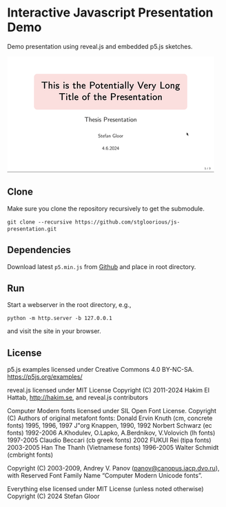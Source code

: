 # Interactive Javascript Presentation Demo
Demo presentation using reveal.js and embedded p5.js sketches.

![Demo GIF](assets/demo.gif)

## Clone
Make sure you clone the repository recursively to get the submodule.
~~~
git clone --recursive https://github.com/stgloorious/js-presentation.git
~~~

## Dependencies
Download latest `p5.min.js` from [Github](https://github.com/processing/p5.js/releases)
and place in root directory.

## Run
Start a webserver in the root directory, e.g.,
~~~
python -m http.server -b 127.0.0.1
~~~
and visit the site in your browser.

## License
p5.js examples licensed under Creative Commons 4.0 BY-NC-SA.
https://p5js.org/examples/

reveal.js licensed under MIT License
Copyright (C) 2011-2024 Hakim El Hattab, http://hakim.se, and reveal.js contributors

Computer Modern fonts licensed under SIL Open Font License.
Copyright (C) Authors of original metafont fonts:
Donald Ervin Knuth (cm, concrete fonts)
1995, 1996, 1997 J"org Knappen, 1990, 1992 Norbert Schwarz (ec fonts)
1992-2006 A.Khodulev, O.Lapko, A.Berdnikov, V.Volovich (lh fonts)
1997-2005 Claudio Beccari (cb greek fonts)
2002 FUKUI Rei (tipa fonts)
2003-2005 Han The Thanh (Vietnamese fonts)
1996-2005 Walter Schmidt (cmbright fonts)

Copyright (C) 2003-2009, Andrey V. Panov (panov@canopus.iacp.dvo.ru),
with Reserved Font Family Name “Computer Modern Unicode fonts”.

Everything else licensed under MIT License (unless noted otherwise)
Copyright (C) 2024 Stefan Gloor
